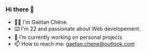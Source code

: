 ### Hi there 👋

- 👨‍💻 I'm Gaëtan Chêne.
- ⌨️ I'm 22 and passionate about Web developement.
- 🔭 I’m currently working on personal projects
- 📫 How to reach me: [gaetan.chene@outlook.com](mailto:gaetan.chene@outlook.com)
